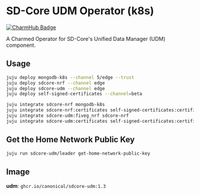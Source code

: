 # SD-Core UDM Operator (k8s)
[![CharmHub Badge](https://charmhub.io/sdcore-udm/badge.svg)](https://charmhub.io/sdcore-udm)

A Charmed Operator for SD-Core's Unified Data Manager (UDM) component.

## Usage

```bash
juju deploy mongodb-k8s --channel 5/edge --trust
juju deploy sdcore-nrf --channel edge
juju deploy sdcore-udm --channel edge
juju deploy self-signed-certificates --channel=beta

juju integrate sdcore-nrf mongodb-k8s
juju integrate sdcore-nrf:certificates self-signed-certificates:certificates
juju integrate sdcore-udm:fiveg_nrf sdcore-nrf
juju integrate sdcore-udm:certificates self-signed-certificates:certificates
```

## Get the Home Network Public Key
```bash
juju run sdcore-udm/leader get-home-network-public-key
```

## Image

**udm**: `ghcr.io/canonical/sdcore-udm:1.3`
